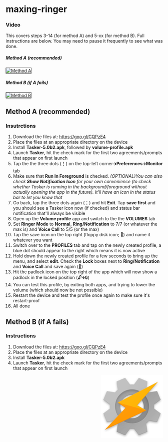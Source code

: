 # maxing-ringer

### Video

This covers steps 3-14 (for method A) and 5-xx (for method B). Full instructions are below. You may need to pause it frequently to see what was done.

##### Method A (recommended)
<a href="http://www.youtube.com/watch?feature=player_embedded&v=5YNqA8xSYPM
" target="_blank"><img src="http://img.youtube.com/vi/5YNqA8xSYPM/0.jpg" 
alt="Method A" width="240" height="180" border="1" /></a>

##### Method B (if A fails)
<a href="http://www.youtube.com/watch?feature=player_embedded&v=yfJek7yY-sw
" target="_blank"><img src="http://img.youtube.com/vi/yfJek7yY-sw/0.jpg" 
alt="Method B" width="240" height="180" border="1" /></a>

## Method A (recommended)
### Insutrctions

1. Download the files at: https://goo.gl/CQPzE4
2. Place the files at an appropriate directory on the device
3. Install **Tasker-5.0b2.apk**, followed by **volume-profile.apk**
4. Launch **Tasker**, hit the check mark for the first two agreements/prompts that appear on first launch
5. Tap the the three dots (**⋮**) on the top-left corner🡲**Preferences**🡲**Monitor** tab
6. Make sure that **Run In Foreground** is checked. *(OPTIONAL)You can also check **Show Notification Icon** for your own convenience (to check whether Tasker is running in the background/foreground without actually opening the app in the future). It'll have an icon in the status bar to let you know that*
7. Go back, tap the three dots again (⋮) and hit **Exit**. Tap **save first** and you should see a Tasker icon now (if checked) and status bar notification that'll always be visible
8. Open up the **Volume profile** app and switch to the the **VOLUMES** tab
9. Set **Ringer Mode** to **Normal**, **Ring/Notification** to 7/7 (or whatever the max is) and **Voice Call** to 5/5 (or the max)
10. Tap the save icon on the top right (floppy disk icon; 💾) and name it whatever you want
11. Switch over to the **PROFILES** tab and tap on the newly created profile, a blue dot should appear to the right which means it is now active
12. Hold down the newly created profile for a few seconds to bring up the menu, and select **edit**. Check the **Lock** boxes next to **Ring/Notification** and **Voice Call** and save again (💾)
13. Hit the padlock icon on the top right of the app which will now show a padlock in the locked position (🔓🡲🔒)
14. You can test this profile, by exiting both apps, and trying to lower the volume (which should now be not possible)
15. Restart the device and test the profile once again to make sure it's restart-proof
16. All done

## Method B (if A fails)
### Instructions

1. Download the files at: https://goo.gl/CQPzE4
2. Place the files at an appropriate directory on the device
3. Install **Tasker-5.0b2.apk**
4. Launch **Tasker**, hit the check mark for the first two agreements/prompts that appear on first launch


<img src="/images/tasker.png" align=right height="200" width="200">
